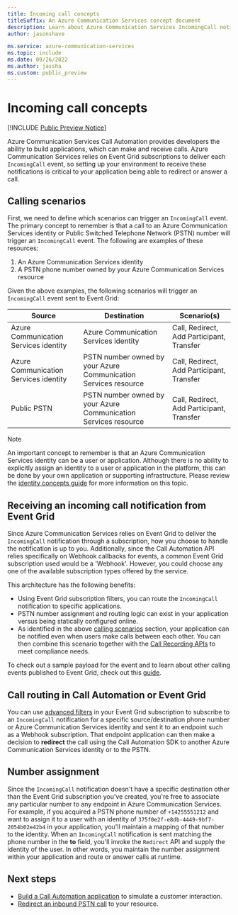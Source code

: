 ```yaml
---
title: Incoming call concepts
titleSuffix: An Azure Communication Services concept document
description: Learn about Azure Communication Services IncomingCall notification
author: jasonshave

ms.service: azure-communication-services
ms.topic: include
ms.date: 09/26/2022
ms.author: jassha
ms.custom: public_preview
---
```


# Incoming call concepts

[!INCLUDE [Public Preview Notice](../../includes/public-preview-include.md)]

Azure Communication Services Call Automation provides developers the ability to build applications, which can make and receive calls. Azure Communication Services relies on Event Grid subscriptions to deliver each `IncomingCall` event, so setting up your environment to receive these notifications is critical to your application being able to redirect or answer a call.

## Calling scenarios

First, we need to define which scenarios can trigger an `IncomingCall` event. The primary concept to remember is that a call to an Azure Communication Services identity or Public Switched Telephone Network (PSTN) number will trigger an `IncomingCall` event. The following are examples of these resources:

1. An Azure Communication Services identity
2. A PSTN phone number owned by your Azure Communication Services resource

Given the above examples, the following scenarios will trigger an `IncomingCall` event sent to Event Grid:

| Source | Destination | Scenario(s) |
| ------ | ----------- | -------- |
| Azure Communication Services identity | Azure Communication Services identity | Call, Redirect, Add Participant, Transfer |
| Azure Communication Services identity | PSTN number owned by your Azure Communication Services resource  | Call, Redirect, Add Participant, Transfer
| Public PSTN | PSTN number owned by your Azure Communication Services resource  | Call, Redirect, Add Participant, Transfer

> [!NOTE]
> An important concept to remember is that an Azure Communication Services identity can be a user or application. Although there is no ability to explicitly assign an identity to a user or application in the platform, this can be done by your own application or supporting infrastructure. Please review the [identity concepts guide](../identity-model.md) for more information on this topic.

## Receiving an incoming call notification from Event Grid

Since Azure Communication Services relies on Event Grid to deliver the `IncomingCall` notification through a subscription, how you choose to handle the notification is up to you. Additionally, since the Call Automation API relies specifically on Webhook callbacks for events, a common Event Grid subscription used would be a 'Webhook'. However, you could choose any one of the available subscription types offered by the service.

This architecture has the following benefits:

- Using Event Grid subscription filters, you can route the `IncomingCall` notification to specific applications.
- PSTN number assignment and routing logic can exist in your application versus being statically configured online.
- As identified in the above [calling scenarios](#calling-scenarios) section, your application can be notified even when users make calls between each other. You can then combine this scenario together with the [Call Recording APIs](../voice-video-calling/call-recording.md) to meet compliance needs.

To check out a sample payload for the event and to learn about other calling events published to Event Grid, check out this [guide](../../../event-grid/communication-services-voice-video-events.md#microsoftcommunicationincomingcall).

## Call routing in Call Automation or Event Grid

You can use [advanced filters](../../../event-grid/event-filtering.md) in your Event Grid subscription to subscribe to an `IncomingCall` notification for a specific source/destination phone number or Azure Communication Services identity and sent it to an endpoint such as a Webhook subscription. That endpoint application can then make a decision to **redirect** the call using the Call Automation SDK to another Azure Communication Services identity or to the PSTN.

## Number assignment

Since the `IncomingCall` notification doesn't have a specific destination other than the Event Grid subscription you've created, you're free to associate any particular number to any endpoint in Azure Communication Services. For example, if you acquired a PSTN phone number of `+14255551212` and want to assign it to a user with an identity of `375f0e2f-e8db-4449-9bf7-2054b02e42b4` in your application, you'll maintain a mapping of that number to the identity. When an `IncomingCall` notification is sent matching the phone number in the **to** field, you'll invoke the `Redirect` API and supply the identity of the user. In other words, you maintain the number assignment within your application and route or answer calls at runtime.

## Next steps
- [Build a Call Automation application](../../quickstarts/call-automation/callflows-for-customer-interactions.md) to simulate a customer interaction.
- [Redirect an inbound PSTN call](../../quickstarts/call-automation/redirect-inbound-telephony-calls.md) to your resource.